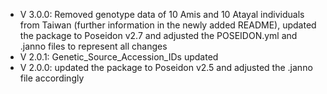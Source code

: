 - V 3.0.0: Removed genotype data of 10 Amis and 10 Atayal individuals from Taiwan (further information in the newly added README), updated the package to Poseidon v2.7 and adjusted the POSEIDON.yml and .janno files to represent all changes  
- V 2.0.1: Genetic_Source_Accession_IDs updated
- V 2.0.0: updated the package to Poseidon v2.5 and adjusted the .janno file accordingly
